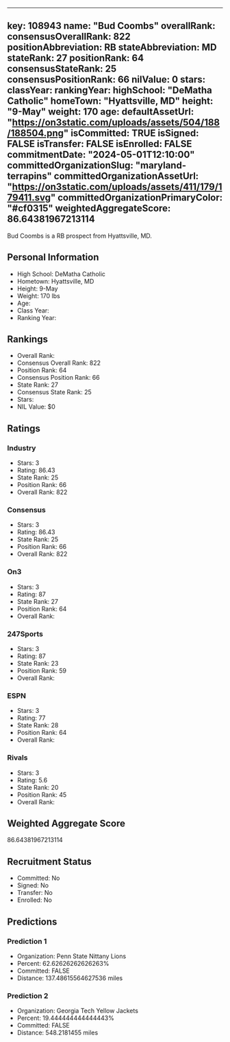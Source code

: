 ---
  key: 108943
  name: "Bud Coombs"
  overallRank: 
  consensusOverallRank: 822
  positionAbbreviation: RB
  stateAbbreviation: MD
  stateRank: 27
  positionRank: 64
  consensusStateRank: 25
  consensusPositionRank: 66
  nilValue: 0
  stars: 
  classYear: 
  rankingYear: 
  highSchool: "DeMatha Catholic"
  homeTown: "Hyattsville, MD"
  height: "9-May"
  weight: 170
  age: 
  defaultAssetUrl: "https://on3static.com/uploads/assets/504/188/188504.png"
  isCommitted: TRUE
  isSigned: FALSE
  isTransfer: FALSE
  isEnrolled: FALSE
  commitmentDate: "2024-05-01T12:10:00"
  committedOrganizationSlug: "maryland-terrapins"
  committedOrganizationAssetUrl: "https://on3static.com/uploads/assets/411/179/179411.svg"
  committedOrganizationPrimaryColor: "#cf0315"
  weightedAggregateScore: 86.64381967213114
  ---
  
  Bud Coombs is a RB prospect from Hyattsville, MD.
  
  ## Personal Information
  - High School: DeMatha Catholic
  - Hometown: Hyattsville, MD
  - Height: 9-May
  - Weight: 170 lbs
  - Age: 
  - Class Year: 
  - Ranking Year: 
  
  ## Rankings
  - Overall Rank: 
  - Consensus Overall Rank: 822
  - Position Rank: 64
  - Consensus Position Rank: 66
  - State Rank: 27
  - Consensus State Rank: 25
  - Stars: 
  - NIL Value: $0
  
  ## Ratings
  
  ### Industry
  - Stars: 3
  - Rating: 86.43
  - State Rank: 25
  - Position Rank: 66
  - Overall Rank: 822
  
  ### Consensus
  - Stars: 3
  - Rating: 86.43
  - State Rank: 25
  - Position Rank: 66
  - Overall Rank: 822
  
  ### On3
  - Stars: 3
  - Rating: 87
  - State Rank: 27
  - Position Rank: 64
  - Overall Rank: 
  
  ### 247Sports
  - Stars: 3
  - Rating: 87
  - State Rank: 23
  - Position Rank: 59
  - Overall Rank: 
  
  ### ESPN
  - Stars: 3
  - Rating: 77
  - State Rank: 28
  - Position Rank: 64
  - Overall Rank: 
  
  ### Rivals
  - Stars: 3
  - Rating: 5.6
  - State Rank: 20
  - Position Rank: 45
  - Overall Rank: 
  
  ## Weighted Aggregate Score
  86.64381967213114
  
  ## Recruitment Status
  - Committed: No
  - Signed: No
  - Transfer: No
  - Enrolled: No
  
  
  
  ## Predictions
  
  ### Prediction 1
  - Organization: Penn State Nittany Lions
  - Percent: 62.62626262626263%
  - Committed: FALSE
  - Distance: 137.48615564627536 miles
  
  ### Prediction 2
  - Organization: Georgia Tech Yellow Jackets
  - Percent: 19.444444444444443%
  - Committed: FALSE
  - Distance: 548.2181455 miles
  